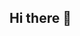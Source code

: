 ## Hi there 👋

<!--
**SamJuss/SamJuss** is a ✨ _special_ ✨ repository because its `README.md` (this file) appears on your GitHub profile.

Here are some ideas to get you started:

- 🔭 I’m currently working on ... Github
- 🌱 I’m currently learning ... Github
- 👯 I’m looking to collaborate on ... Github
- 🤔 I’m looking for help with ... Github
- 💬 Ask me about ... Github
- 📫 How to reach me: ... Github
- 😄 Pronouns: ... they/them
- ⚡ Fun fact: ... hershe
-->
